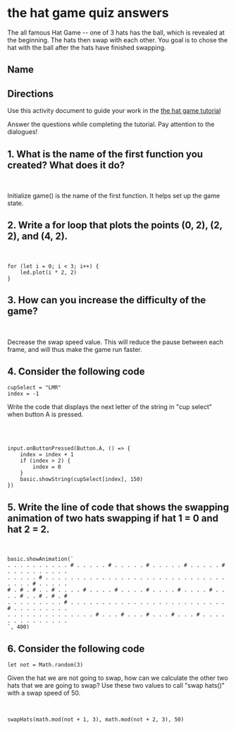 # the hat game quiz answers

The all famous Hat Game -- one of 3 hats has the ball, which is revealed at the beginning. The hats then swap with each other. You goal is to chose the hat with the ball after the hats have finished swapping.

## Name

## Directions

Use this activity document to guide your work in the [the hat game tutorial](/lessons/the-hat-game/tutorial)

Answer the questions while completing the tutorial. Pay attention to the dialogues!

## 1. What is the name of the first function you created? What does it do?

<br/>

Initialize game() is the name of the first function. It helps set up the game state.

## 2. Write a for loop that plots the points (0, 2), (2, 2), and (4, 2).

<br/>

```
for (let i = 0; i < 3; i++) {
    led.plot(i * 2, 2)
}
```

## 3. How can you increase the difficulty of the game?

<br/>

Decrease the swap speed value. This will reduce the pause between each frame, and will thus make the game run faster.

## 4. Consider the following code

```
cupSelect = "LMR"
index = -1
```

Write the code that displays the next letter of the string in "cup select" when button A is pressed.

<br/>

<br/>

```
input.onButtonPressed(Button.A, () => {
    index = index + 1
    if (index > 2) {
        index = 0
    }
    basic.showString(cupSelect[index], 150)
})
```

## 5. Write the line of code that shows the swapping animation of two hats swapping if hat 1 = 0 and hat 2 = 2.

<br/>

```
basic.showAnimation(`
. . . . . . . . . . # . . . . . # . . . . . # . . . . . # . . . . . # . . . . . . . . . .
. . . . . # . . . . . . . . . . . . . . . . . . . . . . . . . . . . . . . . . # . . . . .
# . # . # . . # . . . . # . . . . # . . . . # . . . . # . . . . # . . . . # . . # . # . #
. . . . . . . . . # . . . . . . . . . . . . . . . . . . . . . . . . . # . . . . . . . . .
. . . . . . . . . . . . . . # . . . # . . . # . . . # . . . # . . . . . . . . . . . . . .
`, 400)
```

## 6. Consider the following code

```
let not = Math.random(3)
```

Given the hat we are not going to swap, how can we calculate the other two hats that we are going to swap? Use these two values to call "swap hats()" with a swap speed of 50.

<br/>

```
swapHats(math.mod(not + 1, 3), math.mod(not + 2, 3), 50)
```

<br/>

